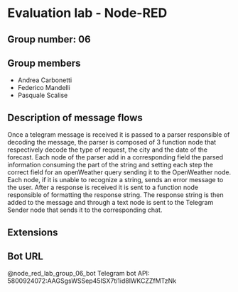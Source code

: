 # Evaluation lab - Node-RED

## Group number: 06

## Group members

- Andrea Carbonetti
- Federico Mandelli
- Pasquale Scalise

## Description of message flows
Once a telegram message is received it is passed to a parser responsible of decoding the message, the parser is composed of 3 function node that respectively decode the type of request, the city and the date of the forecast. Each node of the parser add in a corresponding field the parsed information consuming the part of the string and setting each step the correct field for an openWeather query sending it to the OpenWeather node. Each node, if it is unable to recognize a string, sends an error message to the user. After a response is received it is sent to a function node responsible of formatting the response string. The response string is then added to the message and through a text node is sent to the Telegram Sender node that sends it to the corresponding chat.

## Extensions 

## Bot URL 
@node_red_lab_group_06_bot
Telegram bot API: 5800924072:AAGSgsWSSep45ISX7ti1id8lWKCZZfMTzNk
